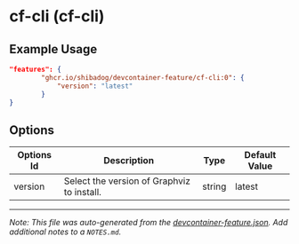 
# cf-cli (cf-cli)



## Example Usage

```json
"features": {
        "ghcr.io/shibadog/devcontainer-feature/cf-cli:0": {
            "version": "latest"
        }
}
```

## Options

| Options Id | Description | Type | Default Value |
|-----|-----|-----|-----|
| version | Select the version of Graphviz to install. | string | latest |



---

_Note: This file was auto-generated from the [devcontainer-feature.json](https://github.com/shibadog/devcontainer-feature/blob/main/src/cf-cli/devcontainer-feature.json).  Add additional notes to a `NOTES.md`._
